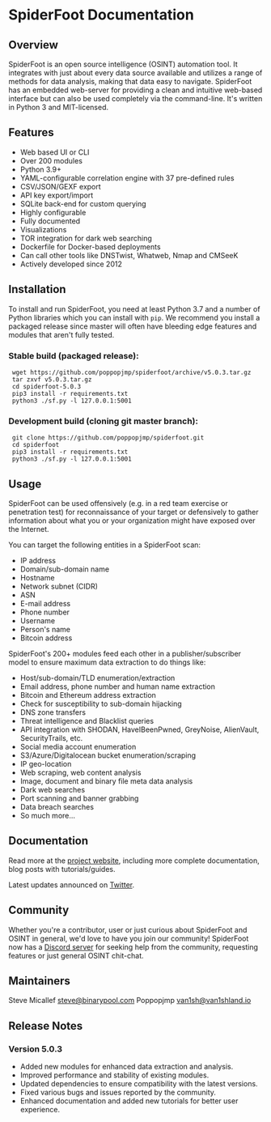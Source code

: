 # SpiderFoot Documentation

## Overview

SpiderFoot is an open source intelligence (OSINT) automation tool. It integrates with just about every data source available and utilizes a range of methods for data analysis, making that data easy to navigate. SpiderFoot has an embedded web-server for providing a clean and intuitive web-based interface but can also be used completely via the command-line. It's written in Python 3 and MIT-licensed.

## Features

- Web based UI or CLI
- Over 200 modules
- Python 3.9+
- YAML-configurable correlation engine with 37 pre-defined rules
- CSV/JSON/GEXF export
- API key export/import
- SQLite back-end for custom querying
- Highly configurable
- Fully documented
- Visualizations
- TOR integration for dark web searching
- Dockerfile for Docker-based deployments
- Can call other tools like DNSTwist, Whatweb, Nmap and CMSeeK
- Actively developed since 2012

## Installation

To install and run SpiderFoot, you need at least Python 3.7 and a number of Python libraries which you can install with `pip`. We recommend you install a packaged release since master will often have bleeding edge features and modules that aren't fully tested.

### Stable build (packaged release):

```
 wget https://github.com/poppopjmp/spiderfoot/archive/v5.0.3.tar.gz
 tar zxvf v5.0.3.tar.gz
 cd spiderfoot-5.0.3
 pip3 install -r requirements.txt
 python3 ./sf.py -l 127.0.0.1:5001
```

### Development build (cloning git master branch):

```
 git clone https://github.com/poppopjmp/spiderfoot.git
 cd spiderfoot
 pip3 install -r requirements.txt
 python3 ./sf.py -l 127.0.0.1:5001
```

## Usage

SpiderFoot can be used offensively (e.g. in a red team exercise or penetration test) for reconnaissance of your target or defensively to gather information about what you or your organization might have exposed over the Internet.

You can target the following entities in a SpiderFoot scan:

- IP address
- Domain/sub-domain name
- Hostname
- Network subnet (CIDR)
- ASN
- E-mail address
- Phone number
- Username
- Person's name
- Bitcoin address

SpiderFoot's 200+ modules feed each other in a publisher/subscriber model to ensure maximum data extraction to do things like:

- Host/sub-domain/TLD enumeration/extraction
- Email address, phone number and human name extraction
- Bitcoin and Ethereum address extraction
- Check for susceptibility to sub-domain hijacking
- DNS zone transfers
- Threat intelligence and Blacklist queries
- API integration with SHODAN, HaveIBeenPwned, GreyNoise, AlienVault, SecurityTrails, etc.
- Social media account enumeration
- S3/Azure/Digitalocean bucket enumeration/scraping
- IP geo-location
- Web scraping, web content analysis
- Image, document and binary file meta data analysis
- Dark web searches
- Port scanning and banner grabbing
- Data breach searches
- So much more...

## Documentation

Read more at the [project website](https://github.com/poppopjmp/spiderfoot/wiki), including more complete documentation, blog posts with tutorials/guides.

Latest updates announced on [Twitter](https://twitter.com/spiderfoot).

## Community

Whether you're a contributor, user or just curious about SpiderFoot and OSINT in general, we'd love to have you join our community! SpiderFoot now has a [Discord server](https://discord.gg/vyvztrG) for seeking help from the community, requesting features or just general OSINT chit-chat.

## Maintainers

Steve Micallef <steve@binarypool.com>
Poppopjmp <van1sh@van1shland.io>

## Release Notes

### Version 5.0.3

- Added new modules for enhanced data extraction and analysis.
- Improved performance and stability of existing modules.
- Updated dependencies to ensure compatibility with the latest versions.
- Fixed various bugs and issues reported by the community.
- Enhanced documentation and added new tutorials for better user experience.
